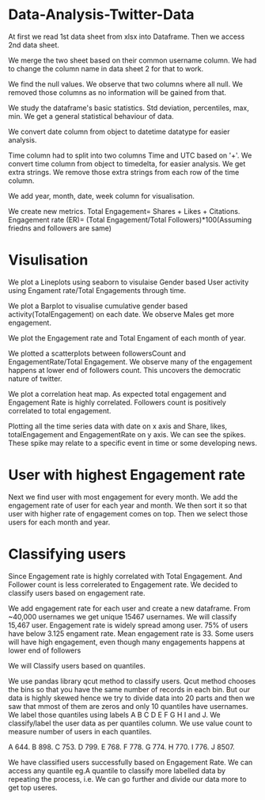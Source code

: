 # Data-Analysis-Twitter-Data

At first we read 1st data sheet from xlsx into Dataframe. Then we access 2nd data sheet. 

We merge the two sheet based on their common username column. We had to change the column name in data sheet 2 for that to work.

We find the null values. We observe that two columns where all null. We removed those columns as no information will be gained from that.

We study the dataframe's basic statistics. Std deviation, percentiles, max, min. We get a general statistical behaviour of data.

We convert date column from object to datetime datatype for easier analysis.

Time column had to split into two columns Time and UTC based on '+'. We convert time column from object to timedelta, for easier analysis. We get extra strings. We remove those extra strings from each row of the time column.

We add year, month, date, week column for visualisation.

We create new metrics. Total Engagement= Shares + Likes + Citations.
Engagement rate (ER)=  (Total Engagement/Total Followers)*100(Assuming friedns and followers are same)

# Visulisation

We plot a Lineplots using seaborn to visulaise Gender based User activity using Engament rate/Total Engagements through time.

We plot a Barplot to visualise cumulative gender based activity(TotalEngagement) on each date. We observe Males get more engagement.

We plot the Engagement rate and Total Engament of each month of year.

We plotted a scatterplots between followersCount and EngagementRate/Total Engagement. We observe many of the engagement happens at lower end of followers count. This uncovers the democratic nature of twitter.

We plot a correlation heat map. As expected total engagement and Engagement Rate is highly correlated. Followers count is positively correlated to total engagement.

Plotting all the time series data with date on x axis and Share, likes, totalEngagement and EngagementRate on y axis. We can see the spikes. These spike may relate to a specific event in time or some developing news.

# User with highest Engagement rate

Next we find user with most engagement for every month. We add the engagement rate of user for each year and month. We then sort it so that user with higher rate of engagement comes on top. Then we select those users for each month and year.

# Classifying users

Since Engagement rate is highly correlated with Total Engagement. And Follower count is less correlerated to Engagement rate. We decided to classify users based on engagement rate.

We add engagement rate for each user and create a new dataframe. From ~40,000 usernames we get unique 15467 usernames. We will classify 15,467 user. Engagement rate is widely spread among user. 75% of users have below 3.125 engament rate. Mean engagement rate is 33.
Some users will have high engagement, even though many engagements happens at lower end of followers

We will Classify users based on quantiles.

We use pandas library qcut method to classify users. Qcut method chooses the bins so that you have the same number of records in each bin. But our data is highly skewed hence we try to divide data into 20 parts and then we saw that mmost of them are zeros and only 10 quantiles have usernames.
We label those quantiles using labels A B C D E F G H I and J. We classify/label the user data as per quantiles column. We use value count to measure number of users in each quantiles.


A     644.
B     898.
C     753.
D     799.
E     768.
F     778.
G     774.
H     770.
I     776.
J    8507.

We have classified users successfully based on Engagement Rate.
We can access any quantile eg.A quantile to classify more labelled data by repeating the process, i.e. We can go further and divide our data more to get top useres.






















